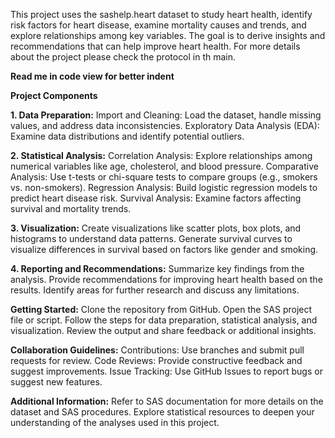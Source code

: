 This project uses the sashelp.heart dataset to study heart health, identify risk factors for heart disease, examine mortality causes and trends, and explore relationships among key variables.
The goal is to derive insights and recommendations that can help improve heart health. For more details about the project please check the protocol in th main.

**Read me in code view for better indent**

**Project Components**

**1. Data Preparation:**
Import and Cleaning: Load the dataset, handle missing values, and address data inconsistencies.
Exploratory Data Analysis (EDA): Examine data distributions and identify potential outliers.

**2. Statistical Analysis:**
Correlation Analysis: Explore relationships among numerical variables like age, cholesterol, and blood pressure.
Comparative Analysis: Use t-tests or chi-square tests to compare groups (e.g., smokers vs. non-smokers).
Regression Analysis: Build logistic regression models to predict heart disease risk.
Survival Analysis: Examine factors affecting survival and mortality trends.

**3. Visualization:**
Create visualizations like scatter plots, box plots, and histograms to understand data patterns.
Generate survival curves to visualize differences in survival based on factors like gender and smoking.

**4. Reporting and Recommendations:**
Summarize key findings from the analysis.
Provide recommendations for improving heart health based on the results.
Identify areas for further research and discuss any limitations.


**Getting Started:**
Clone the repository from GitHub.
Open the SAS project file or script.
Follow the steps for data preparation, statistical analysis, and visualization.
Review the output and share feedback or additional insights.


**Collaboration Guidelines:**
Contributions: Use branches and submit pull requests for review.
Code Reviews: Provide constructive feedback and suggest improvements.
Issue Tracking: Use GitHub Issues to report bugs or suggest new features.


**Additional Information:**
Refer to SAS documentation for more details on the dataset and SAS procedures.
Explore statistical resources to deepen your understanding of the analyses used in this project.
